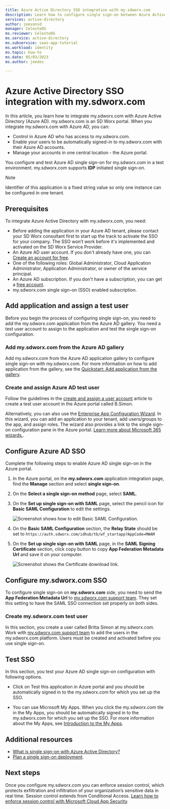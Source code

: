 ```yaml
---
title: Azure Active Directory SSO integration with my.sdworx.com
description: Learn how to configure single sign-on between Azure Active Directory and my.sdworx.com.
services: active-directory
author: jeevansd
manager: CelesteDG
ms.reviewer: CelesteDG
ms.service: active-directory
ms.subservice: saas-app-tutorial
ms.workload: identity
ms.topic: how-to
ms.date: 05/03/2023
ms.author: jeedes

---
```


# Azure Active Directory SSO integration with my.sdworx.com

In this article, you learn how to integrate my.sdworx.com with Azure Active Directory (Azure AD). my.sdworx.com is an SD Worx portal. When you integrate my.sdworx.com with Azure AD, you can:

* Control in Azure AD who has access to my.sdworx.com.
* Enable your users to be automatically signed-in to my.sdworx.com with their Azure AD accounts.
* Manage your accounts in one central location - the Azure portal.

You configure and test Azure AD single sign-on for my.sdworx.com in a test environment. my.sdworx.com supports **IDP** initiated single sign-on.

> [!NOTE]
> Identifier of this application is a fixed string value so only one instance can be configured in one tenant.

## Prerequisites

To integrate Azure Active Directory with my.sdworx.com, you need:

* Before adding the application in your Azure AD tenant, please contact your SD Worx consultant first to start up the track to activate the SSO for your company. The SSO won’t work before it's implemented and activated on the SD Worx Service Provider.
* An Azure AD user account. If you don't already have one, you can [Create an account for free](https://azure.microsoft.com/free/?WT.mc_id=A261C142F).
* One of the following roles: Global Administrator, Cloud Application Administrator, Application Administrator, or owner of the service principal.
* An Azure AD subscription. If you don't have a subscription, you can get a [free account](https://azure.microsoft.com/free/).
* my.sdworx.com single sign-on (SSO) enabled subscription.

## Add application and assign a test user

Before you begin the process of configuring single sign-on, you need to add the my.sdworx.com application from the Azure AD gallery. You need a test user account to assign to the application and test the single sign-on configuration.

### Add my.sdworx.com from the Azure AD gallery

Add my.sdworx.com from the Azure AD application gallery to configure single sign-on with my.sdworx.com. For more information on how to add application from the gallery, see the [Quickstart: Add application from the gallery](../manage-apps/add-application-portal.md).

### Create and assign Azure AD test user

Follow the guidelines in the [create and assign a user account](../manage-apps/add-application-portal-assign-users.md) article to create a test user account in the Azure portal called B.Simon.

Alternatively, you can also use the [Enterprise App Configuration Wizard](https://portal.office.com/AdminPortal/home?Q=Docs#/azureadappintegration). In this wizard, you can add an application to your tenant, add users/groups to the app, and assign roles. The wizard also provides a link to the single sign-on configuration pane in the Azure portal. [Learn more about Microsoft 365 wizards.](/microsoft-365/admin/misc/azure-ad-setup-guides). 

## Configure Azure AD SSO

Complete the following steps to enable Azure AD single sign-on in the Azure portal.

1. In the Azure portal, on the **my.sdworx.com** application integration page, find the **Manage** section and select **single sign-on**.
1. On the **Select a single sign-on method** page, select **SAML**.
1. On the **Set up single sign-on with SAML** page, select the pencil icon for **Basic SAML Configuration** to edit the settings.

   ![Screenshot shows how to edit Basic SAML Configuration.](common/edit-urls.png "Basic Configuration")

1. On the **Basic SAML Configuration** section, the **Relay State** should be set to `https://auth.sdworx.com/idhub/tb/wf_startapp?AppCode=MWAM`

1. On the **Set up single sign-on with SAML** page, in the **SAML Signing Certificate** section, click copy button to copy **App Federation Metadata Url** and save it on your computer.

    ![Screenshot shows the Certificate download link.](common/copy-metadataurl.png "Certificate")

## Configure my.sdworx.com SSO

To configure single sign-on on **my.sdworx.com** side, you need to send the **App Federation Metadata Url** to [my.sdworx.com support team](mailto:prod_cloud&busoper_middleware&hostsol@sdworx.com). They set this setting to have the SAML SSO connection set properly on both sides.

### Create my.sdworx.com test user

In this section, you create a user called Britta Simon at my.sdworx.com. Work with [my.sdworx.com support team](mailto:prod_cloud&busoper_middleware&hostsol@sdworx.com) to add the users in the my.sdworx.com platform. Users must be created and activated before you use single sign-on.

## Test SSO 

In this section, you test your Azure AD single sign-on configuration with following options.

* Click on Test this application in Azure portal and you should be automatically signed in to the my.sdworx.com for which you set up the SSO.

* You can use Microsoft My Apps. When you click the my.sdworx.com tile in the My Apps, you should be automatically signed in to the my.sdworx.com for which you set up the SSO. For more information about the My Apps, see [Introduction to the My Apps](../user-help/my-apps-portal-end-user-access.md).

## Additional resources

* [What is single sign-on with Azure Active Directory?](../manage-apps/what-is-single-sign-on.md)
* [Plan a single sign-on deployment](../manage-apps/plan-sso-deployment.md).

## Next steps

Once you configure my.sdworx.com you can enforce session control, which protects exfiltration and infiltration of your organization’s sensitive data in real time. Session control extends from Conditional Access. [Learn how to enforce session control with Microsoft Cloud App Security](/cloud-app-security/proxy-deployment-aad).